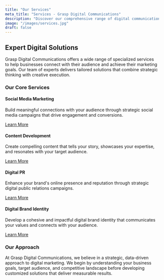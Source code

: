 ```yaml
---
title: "Our Services"
meta_title: "Services - Grasp Digital Communications"
description: "Discover our comprehensive range of digital communication services designed to elevate your brand in the digital landscape."
image: "/images/services.jpg"
draft: false
---
```


## Expert Digital Solutions

Grasp Digital Communications offers a wide range of specialized services to help businesses connect with their audience and achieve their marketing goals. Our team of experts delivers tailored solutions that combine strategic thinking with creative execution.

### Our Core Services

<div class="row gx-5 gy-4 mt-3">

<div class="col-md-6">
<div class="p-4 bg-white shadow-sm rounded-lg h-100">
<h4 class="mb-3">Social Media Marketing</h4>
<p>Build meaningful connections with your audience through strategic social media campaigns that drive engagement and conversions.</p>
<a href="/services/social-media-marketing/" class="btn btn-primary btn-sm mt-2">Learn More</a>
</div>
</div>

<div class="col-md-6">
<div class="p-4 bg-white shadow-sm rounded-lg h-100">
<h4 class="mb-3">Content Development</h4>
<p>Create compelling content that tells your story, showcases your expertise, and resonates with your target audience.</p>
<a href="/services/content-development/" class="btn btn-primary btn-sm mt-2">Learn More</a>
</div>
</div>

<div class="col-md-6">
<div class="p-4 bg-white shadow-sm rounded-lg h-100">
<h4 class="mb-3">Digital PR</h4>
<p>Enhance your brand's online presence and reputation through strategic digital public relations campaigns.</p>
<a href="/services/digital-pr/" class="btn btn-primary btn-sm mt-2">Learn More</a>
</div>
</div>

<div class="col-md-6">
<div class="p-4 bg-white shadow-sm rounded-lg h-100">
<h4 class="mb-3">Digital Brand Identity</h4>
<p>Develop a cohesive and impactful digital brand identity that communicates your values and connects with your audience.</p>
<a href="/services/digital-brand-identity/" class="btn btn-primary btn-sm mt-2">Learn More</a>
</div>
</div>

</div>

### Our Approach

At Grasp Digital Communications, we believe in a strategic, data-driven approach to digital marketing. We begin by understanding your business goals, target audience, and competitive landscape before developing customized solutions that deliver measurable results.
